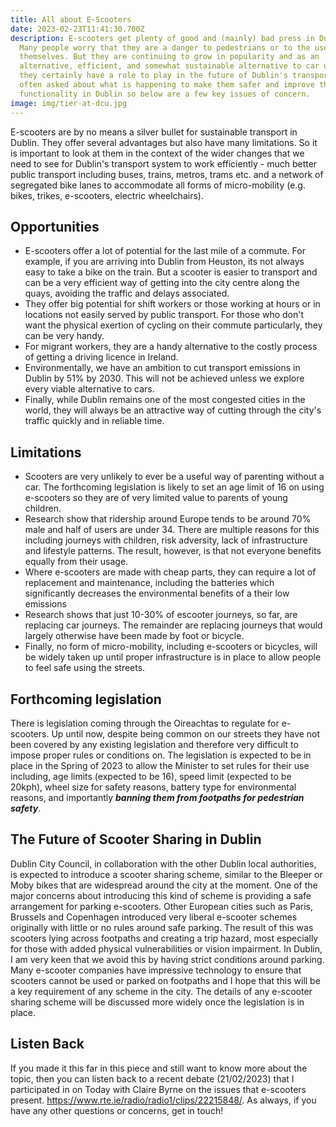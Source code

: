 ```yaml
---
title: All about E-Scooters
date: 2023-02-23T11:41:30.700Z
description: E-scooters get plenty of good and (mainly) bad press in Dublin.
  Many people worry that they are a danger to pedestrians or to the users
  themselves. But they are continuing to grow in popularity and as an
  alternative, efficient, and somewhat sustainable alternative to car usage,
  they certainly have a role to play in the future of Dublin's transport. I am
  often asked about what is happening to make them safer and improve their
  functionality in Dublin so below are a few key issues of concern.
image: img/tier-at-dcu.jpg
---
```

E-scooters are by no means a silver bullet for sustainable transport in Dublin. They offer several advantages but also have many limitations. So it is important to look at them in the context of the wider changes that we need to see for Dublin's transport system to work efficiently - much better public transport  including buses, trains, metros, trams etc. and a network of segregated bike lanes t﻿o accommodate all forms of micro-mobility (e.g. bikes, trikes, e-scooters, electric wheelchairs).

## O﻿pportunities

* E﻿-scooters offer a lot of potential for the last mile of a commute. For example, if you are arriving into Dublin from Heuston, its not always easy to take a bike on the train. But a scooter is easier to transport and can be a very efficient way of getting into the city centre along the quays, avoiding the traffic and delays associated.
* T﻿hey offer big potential for shift workers or those working at hours or in locations not easily served by public transport. For those who don't want the physical exertion of cycling on their commute particularly, they can be very handy. 
* For migrant workers, they are a handy alternative to the costly process of getting a driving licence in Ireland. 
* E﻿nvironmentally, we have an ambition to cut transport emissions in Dublin by 51% by 2030. This will not be achieved unless we explore every viable alternative to cars.
* F﻿inally, while Dublin remains one of the most congested cities in the world, they will always be an attractive way of cutting through the city's traffic quickly and in reliable time.

## L﻿imitations

* S﻿cooters are very unlikely to ever be a useful way of parenting without a car. The forthcoming legislation is likely to set an age limit of 16 on using e-scooters so they are of very limited value to parents of young children.  
* Research show that ridership around Europe tends to be around 70% male and half of users are under 34. There are multiple reasons for this including journeys with children, risk adversity, lack of infrastructure and lifestyle patterns. The result, however, is that not everyone benefits equally from their usage. 
* W﻿here e-scooters are made with cheap parts, they can require a lot of replacement and maintenance, including the batteries which significantly decreases the environmental benefits of a their low emissions
* R﻿esearch shows that just 10-30% of escooter journeys, so far, are replacing car journeys. The remainder are replacing journeys that would largely otherwise have been made by foot or bicycle. 
* F﻿inally, no form of micro-mobility, including e-scooters or bicycles, will be widely taken up until proper infrastructure is in place to allow people to feel safe using the streets. 

## F﻿orthcoming legislation

T﻿here is legislation coming through the Oireachtas to regulate for e-scooters. Up until now, despite being common on our streets they have not been covered by any existing legislation and therefore very difficult to impose proper rules or conditions on. The legislation is expected to be in place in the Spring of 2023 to allow the Minister to set rules for their use including, age limits (expected to be 16), speed limit (expected to be 20kph), wheel size for safety reasons, battery type for environmental reasons, and importantly ***banning them from footpaths for pedestrian safety***.

## T﻿he Future of S﻿cooter Sharing in Dublin

D﻿ublin City Council, in collaboration with the other Dublin local authorities, is expected to introduce a scooter sharing scheme, similar to the Bleeper or Moby bikes that are widespread around the city at the moment. One of the major concerns about introducing this kind of scheme is providing a safe arrangement for parking e-scooters. Other European cities such as Paris, Brussels and Copenhagen introduced very liberal e-scooter schemes originally with little or no rules around safe parking. The result of this was scooters lying across footpaths and creating a trip hazard, most especially for those with added physical vulnerabilities or vision impairment. In Dublin, I am very keen that we avoid this by having strict conditions around parking. Many e-scooter companies have impressive technology to ensure that scooters cannot be used or parked on footpaths and I hope that this will be a key requirement of any scheme in the city. The details of any e-scooter sharing scheme will be discussed more widely once the legislation is in place.

## L﻿isten Back

I﻿f you made it this far in this piece and still want to know more about the topic, then you can listen back to a recent debate (21/02/2023) that I participated in on Today with Claire Byrne on the issues that e-scooters present. <https://www.rte.ie/radio/radio1/clips/22215848/>. As always, if you have any other questions or concerns, get in touch!